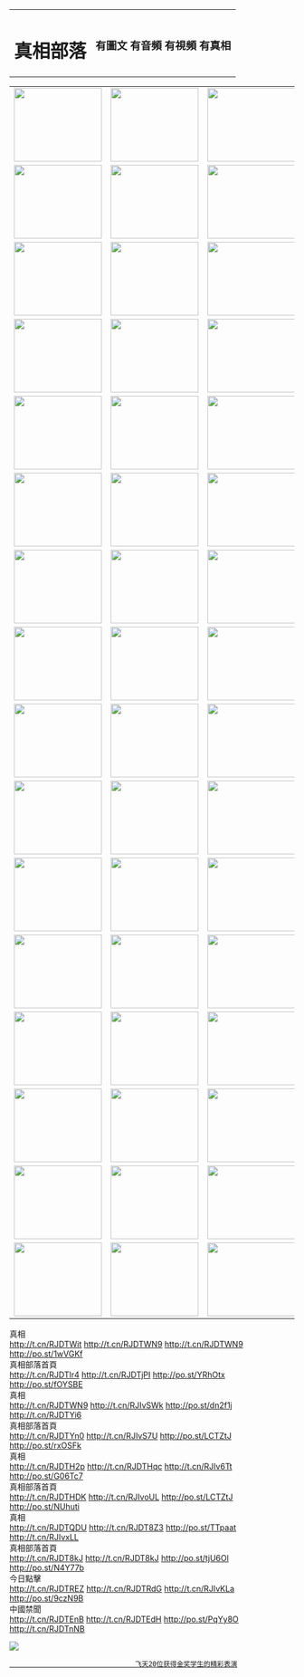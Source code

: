 <table>
<tr>

<td>
	<H1>真相部落</H1>
</td>
<td>
	<H3>有圖文 有音頻 有視頻 有真相</H3>
</td>
</tr>

</table>
<table>
<tr>
	<td><a href="http://361.99ptn.com/xtr/107/"><img  src ="http://361.99ptn.com/pic/2017/02/107.jpg" width="155px" height="130px"></a></td>
	<td><a href="http://361.99ptn.com/xtr/829/"><img src ="http://361.99ptn.com/pic/2017/02/829.jpg" width="155px" height="130px"></a></td>
	<td><a href="http://361.99ptn.com/xtr/69/"><img  src ="http://361.99ptn.com/pic/2017/02/69.jpg" width="155px" height="130px"></a></td>
	<td><a href="http://361.99ptn.com/xtr/99/"><img  src ="http://361.99ptn.com/pic/2017/02/99.jpg" width="155px" height="130px"></a></td>
</tr>
<tr>
	<td><a href="http://361.99ptn.com/xtr/40/"><img  src ="http://361.99ptn.com/pic/2017/02/40.jpg" width="155px" height="130px"></a></td>
	<td><a href="http://361.99ptn.com/xtr/20/"><img  src ="http://361.99ptn.com/pic/2017/02/20.jpg" width="155px" height="130px"></a></td>
	<td><a href="http://361.99ptn.com/xtr/81/"><img  src ="http://361.99ptn.com/pic/2017/02/81.jpg" width="155px" height="130px"></a></td>
	<td><a href="http://361.99ptn.com/xtr/2/"><img  src ="http://361.99ptn.com/pic/2017/02/2.jpg" width="155px" height="130px"></a></td>
</tr>
<tr>
	<td><a href="http://361.99ptn.com/xtr/86/"><img  src ="http://361.99ptn.com/pic/2017/02/86.jpg" width="155px" height="130px"></a></td>
	<td><a href="http://361.99ptn.com/xtr/109/"><img  src ="http://361.99ptn.com/pic/2017/02/109.jpg" width="155px" height="130px"></a></td>
	<td><a href="http://361.99ptn.com/xtr/1378/"><img  src ="http://361.99ptn.com/pic/2017/02/1378.jpg" width="155px" height="130px"></a></td>
	<td><a href="http://361.99ptn.com/xtr/57/"><img  src ="http://361.99ptn.com/pic/2017/02/57.jpg" width="155px" height="130px"></a></td>
</tr>
<tr>
	<td><a href="http://361.99ptn.com/xtr/1219/"><img  src ="http://361.99ptn.com/pic/2017/02/1219.jpg" width="155px" height="130px"></a></td>
	<td><a href="http://361.99ptn.com/xtr/1220/"><img  src ="http://361.99ptn.com/pic/2017/02/1220.jpg" width="155px" height="130px"></a></td>
	<td><a href="http://361.99ptn.com/xtr/1221/"><img  src ="http://361.99ptn.com/pic/2017/02/1221.jpg" width="155px" height="130px"></a></td>
	<td><a href="http://361.99ptn.com/xtr/51/"><img  src ="http://361.99ptn.com/pic/2017/02/51.jpg" width="155px" height="130px"></a></td>
</tr>
<tr>
	<td><a href="http://361.99ptn.com/xtr/1055/"><img  src ="http://361.99ptn.com/pic/2017/02/1055.jpg" width="155px" height="130px"></a></td>
	<td><a href="http://361.99ptn.com/xtr/611/"><img  src ="http://361.99ptn.com/pic/2017/02/611.jpg" width="155px" height="130px"></a></td>
	<td><a href="http://361.99ptn.com/xtr/1121/"><img  src ="http://361.99ptn.com/pic/2017/02/1121.jpg" width="155px" height="130px"></a></td>
	<td><a href="http://361.99ptn.com/xtr/610/"><img  src ="http://361.99ptn.com/pic/2017/02/610.jpg" width="155px" height="130px"></a></td>
</tr>
<tr>
	<td><a href="http://361.99ptn.com/xtr/1128/"><img  src ="http://361.99ptn.com/pic/2017/02/1128.jpg" width="155px" height="130px"></a></td>
	<td><a href="http://361.99ptn.com/xtr/1395/"><img  src ="http://361.99ptn.com/pic/2017/02/1406.jpg" width="155px" height="130px"></a></td>
	<td><a href="http://361.99ptn.com/xtr/1407/"><img  src ="http://361.99ptn.com/pic/2017/02/1407.jpg" width="155px" height="130px"></a></td>
	<td><a href="http://361.99ptn.com/xtr/934/"><img  src ="http://361.99ptn.com/pic/2017/02/934.jpg" width="155px" height="130px"></a></td>
</tr>
<tr>
	<td><a href="http://361.99ptn.com/xtr/641/"><img  src ="http://361.99ptn.com/pic/2017/02/641.jpg" width="155px" height="130px"></a></td>
	<td><a href="http://361.99ptn.com/xtr/949/"><img  src ="http://361.99ptn.com/pic/2017/02/949.jpg" width="155px" height="130px"></a></td>
	<td><a href="http://361.99ptn.com/xtr/112/"><img  src ="http://361.99ptn.com/pic/2017/02/112.jpg" width="155px" height="130px"></a></td>
	<td><a href="http://361.99ptn.com/xtr/812/"><img  src ="http://361.99ptn.com/pic/2017/02/812.jpg" width="155px" height="130px"></a></td>
</tr>
<tr>
	<td><a href="http://361.99ptn.com/xtr/103/"><img  src ="http://361.99ptn.com/pic/2017/02/103.jpg" width="155px" height="130px"></a></td>
	<td><a href="http://361.99ptn.com/xtr/3/"><img  src ="http://361.99ptn.com/pic/2017/02/3.jpg" width="155px" height="130px"></a></td>
	<td><A HREF="http://361.99ptn.com/mp4/zx/2015/11/Lkmtt.mp4" target="_blank" title="蓮開滿天庭"><img  src="http://361.99ptn.com/pic/2015/11/Lkmtt3480_jssor.jpg"  width="155px" height="130px"></A></td>
	<td><A HREF="http://361.99ptn.com/mp4/zx/2015/11/2013513.mp4" target="_blank" title="飛旋的法輪"><img  src="http://361.99ptn.com/pic/2015/11/falun480_jssor.jpg"  width="155px" height="130px"></A></td>
</tr>
<tr>
	<td><A HREF="http://361.99ptn.com/mp4/zx/2015/11/NYParade.mp4" target="_blank" title="2004年4月10日法輪功紐約大遊行"><img  src="http://361.99ptn.com/pic/2015/11/nyparade480_jssor.jpg"  width="155px" height="130px"></A></td>
	<td><A HREF="http://361.99ptn.com/mp4/news617/2015/05/WEB_s28093.mp4" target="_blank" title="2015年世界法輪大法日特別報導"><img  src="http://361.99ptn.com/pic/2015/11/p6752711a666997037_jssor.jpg"  width="155px" height="130px"></A></td>
	<td><A HREF="http://361.99ptn.com/mp4/news829/2015/11/30211_326650.mp4" target="_blank" title="滄州綁架案連審四天 民眾抹淚稱審好人"><img  src="http://361.99ptn.com/pic/2015/11/changzhou2480_jssor.jpg"  width="155px" height="130px"></A></td>
	<td><A HREF="http://361.99ptn.com/mp4/mhph/2015/10/changzhou.mp4" target="_blank" title="滄州真相--獅城血淚"><img  src="http://361.99ptn.com/pic/2015/11/changzhou480_jssor.jpg"  width="155px" height="130px"></A></td>
</tr>
<tr>
	<td><A HREF="http://361.99ptn.com/mp4/mhjd/mhjd_55.mp4" target="_blank" title="正義律師與無罪辯護"><img  src="http://361.99ptn.com/pic/2015/11/wzbh480_jssor.jpg"  width="155px" height="130px"></A></td>
	<td><A HREF="http://361.99ptn.com/mp4/zx/2015/11/layerkcs.mp4" target="_blank" title="中國的良心--高智晟律師"><img  src="http://361.99ptn.com/pic/2015/11/layerkcs2480_jssor.jpg"  width="155px" height="130px"></A></td>
	<td><A HREF="http://361.99ptn.com/mp4/mhph/2015/10/szxl.mp4" target="_blank" title="神州血淚--北京、大慶、廣東、哈爾濱"><img  src="http://361.99ptn.com/pic/2015/11/szxl480_jssor.jpg"  width="155px" height="130px"></A></td>
	<td><A HREF="http://361.99ptn.com/mp4/zx/2015/11/TangShanFFXS.mp4" target="_blank" title="真相紀錄片：鳳凰新生"><img  src="http://361.99ptn.com/pic/2015/11/fhxs2480_jssor.jpg"  width="155px" height="130px"></A></td>
</tr>
<tr>
	<td><A HREF="http://361.99ptn.com/mp4/zx/2015/11/jidong.mp4" target="_blank" title="冀東監獄的罪惡"><img  src="http://361.99ptn.com/pic/2015/11/jidong480_jssor.jpg"  width="155px" height="130px"></A></td>
	<td><A HREF="http://361.99ptn.com/mp4/mhph/2015/10/tangshan.mp4" target="_blank" title="鳳凰血淚"><img  src="http://361.99ptn.com/pic/2015/11/tangshan480_jssor.jpg"  width="155px" height="130px"></A>
					</div></td>
	<td>	<A HREF="http://361.99ptn.com/mp4/mhph/2015/10/zfxtzxl.mp4" target="_blank" title="政法系統罪行錄--唐山篇"><img  src="http://361.99ptn.com/pic/2015/11/zfxtzxl480_jssor.jpg"  width="155px" height="130px"></A></td>
	<td><A HREF="http://361.99ptn.com/mp4/mhph/2015/10/QDBG.mp4" target="_blank" title="青島悲歌"><img  src="http://361.99ptn.com/pic/2015/10/qdbg2480_jssor.jpg"  width="155px" height="130px"></A></td>
</tr>
<tr>
	<td><A HREF="http://361.99ptn.com/mp4/mhph/2015/10/huludao.mp4" target="_blank" title="葫蘆島永恆的見證"><img  src="http://361.99ptn.com/pic/2015/10/huludao480_jssor.jpg"  width="155px" height="130px"></A></td>
	<td><A HREF="http://361.99ptn.com/mp4/mhph/2015/10/qbzx.mp4" target="_blank" title="湖畔泉邊聽真相-濟南泉城的傳奇"><img  src="http://361.99ptn.com/pic/2015/10/hupan480_jssor.jpg"  width="155px" height="130px"></A></td>
	<td><A HREF="http://361.99ptn.com/mp4/mhph/2015/10/baoding_dvd_v2.mp4" target="_blank" title="燕趙悲歌"><img  src="http://361.99ptn.com/pic/2015/10/yzbg480_jssor.jpg"  width="155px" height="130px"></A></td>
	<td><A HREF="http://361.99ptn.com/mp4/zx/2015/11/meihuashi_complete_ED2.0.mp4" target="_blank" title="梅花詩完整版"><img  src="http://361.99ptn.com/pic/2015/11/mhs480_jssor.jpg"  width="155px" height="130px"></A></td>
</tr>
<tr>
	<td><A HREF="http://361.99ptn.com/mp4/zx/2015/11/fengbei512k.mp4" target="_blank" title="豐碑"><img  src="http://361.99ptn.com/pic/2015/11/fongbei480_jssor.jpg"  width="155px" height="130px"></A></td>
	<td><A HREF="http://361.99ptn.com/mp4/zx/2015/11/fytdxComplete.mp4" target="_blank" title="風雨天地行全集"><img  src="http://361.99ptn.com/pic/2015/11/fytdxWhite480_jssor.jpg"  width="155px" height="130px"></A></td>
	<td><A HREF="http://361.99ptn.com/mp4/zx/2015/11/JianZheng.mp4" target="_blank" title="見證"><img  src="http://361.99ptn.com/pic/2015/11/witness480_jssor.jpg"  width="155px" height="130px"></A></td>
	<td><A HREF="http://361.99ptn.com/mp4/mhph/2015/10/hcym.mp4" target="_blank" title="紅朝陰謀"><img  src="http://361.99ptn.com/pic/2015/10/hcym480_jssor.jpg"  width="155px" height="130px"></A></td>
</tr>
<tr>
	<td><A HREF="http://361.99ptn.com/mp4/zx/2015/11/zfzxPalV3.mp4" target="_blank" title="是自焚還是騙局"><img  src="http://361.99ptn.com/pic/2015/11/zfzx4805_jssor.jpg"  width="155px" height="130px"></A></td>
	<td><A HREF="http://361.99ptn.com/mp4/zx/2015/11/lsdspMsyTd.mp4" target="_blank" title="歷史的審判"><img  src="http://361.99ptn.com/pic/2015/11/lsdsp480_jssor.jpg"  width="155px" height="130px"></A></td>
	<td><A HREF="http://361.99ptn.com/mp4/news886/2015/11/concat886.mp4" target="_blank" title="一周全球控告江澤民"><img  src="http://361.99ptn.com/pic/2015/11/news886480_jssor.jpg"  width="155px" height="130px"></A></td>
	<td><A HREF="http://361.99ptn.com/mp4/news1378/2014/08/CQSD_s0_e4_v2_i0-CQSD_4-video.mp4" target="_blank" title="歐洲的抉擇"><img  src="http://361.99ptn.com/pic/2015/11/p5143421a564166643-ss_jssor.jpg"  width="155px" height="130px"></A></td>
</tr>
<tr>
	<td><A HREF="http://361.99ptn.com/mp4/zx/2015/11/hk20150720parade.mp4" target="_blank" title="港法輪功反迫害大遊行 大陸遊客震撼"><img  src="http://361.99ptn.com/pic/2015/11/281098-ss_jssor.jpg"  width="155px" height="130px"></A></td>
	<td><A HREF="http://361.99ptn.com/mp4/zx/2015/11/20150720hkParade512k.mp4" target="_blank" title="香港法輪功720遊行聲援訴江潮"><img  src="http://361.99ptn.com/pic/2015/11/2015720parade480_jssor.jpg"  width="155px" height="130px"></A></td>
	<td><A HREF="http://361.99ptn.com/mp4/zx/2015/11/hktdc512.mp4" target="_blank" title="香港退黨潮"><img  src="http://361.99ptn.com/pic/2015/11/hktdc480_jssor.jpg"  width="155px" height="130px"></A></td>
	<td><A HREF="http://361.99ptn.com/mp4/news413/2015/11/concat413.mp4" target="_blank" title="本月退黨精選"><img  src="http://361.99ptn.com/pic/2015/11/tuidang480_jssor.jpg"  width="155px" height="130px"></A></td>
</tr>
<tr>
	<td><A HREF="http://361.99ptn.com/mp4/news823/2015/11/TSZG_British_1_QA_A_TSZG-61-1_XinHaoNianZuoZh_P617180.mp4" target="_blank" title="辛灝年：紀念《九評共產黨》發表十週年演講"><img  src="http://361.99ptn.com/pic/2015/11/xhn9p10480_jssor.jpg"  width="155px" height="130px"></A></td>
	<td><A HREF="http://361.99ptn.com/mp4/news57/2015/11/JPGCD8.mp4" target="_blank" title="【九評之八】評中國共產黨的邪教本質"><img  src="http://361.99ptn.com/pic/2015/11/9pkcd8p480_jssor.jpg"  width="155px" height="130px"></A></td>
	<td><A HREF="http://361.99ptn.com/mp4/other/kao.Chih.Sheng_story.mp4"  target="_blank" title="超越恐懼:高智晟的故事"				style="font-size:20px;"><img src="http://361.99ptn.com/pic/2016/12/GZS201408070902.jpg"  width="155px" height="130px">
						</A></td>
	<td><A HREF="http://361.99ptn.com/mp4/zx/2016/11/oh10yearsInv.mp4"  target="_blank" title="紀錄片《活摘 十年調查》完整版" style="font-size:20px;"><img src="http://361.99ptn.com/pic/2016/11/10yearsOHinv.jpg"  width="155px" height="130px">
						</A></td>
</tr>
</table>




<div class="linkbox"><div class="title">真相<div id="url">  <a href="http://t.cn/RJDTWit" target=_blank>http://t.cn/RJDTWit</a>    <a href="http://t.cn/RJDTWN9" target=_blank>http://t.cn/RJDTWN9</a>    <a href="http://t.cn/RJDTWN9" target=_blank>http://t.cn/RJDTWN9</a>    <a href="http://po.st/1wVGKf" target=_blank>http://po.st/1wVGKf</a>  </div></div><div class="title">真相部落首頁<div id="url">  <a href="http://t.cn/RJDTlr4" target=_blank>http://t.cn/RJDTlr4</a>    <a href="http://t.cn/RJDTjPI" target=_blank>http://t.cn/RJDTjPI</a>    <a href="http://po.st/YRhOtx" target=_blank>http://po.st/YRhOtx</a>    <a href="http://po.st/fOYSBE" target=_blank>http://po.st/fOYSBE</a>  </div></div><div class="title">真相<div id="url">  <a href="http://t.cn/RJDTWN9" target=_blank>http://t.cn/RJDTWN9</a>    <a href="http://t.cn/RJIvSWk" target=_blank>http://t.cn/RJIvSWk</a>    <a href="http://po.st/dn2f1j" target=_blank>http://po.st/dn2f1j</a>    <a href="http://t.cn/RJDTYi6" target=_blank>http://t.cn/RJDTYi6</a>  </div></div><div class="title">真相部落首頁<div id="url">  <a href="http://t.cn/RJDTYn0" target=_blank>http://t.cn/RJDTYn0</a>    <a href="http://t.cn/RJIvS7U" target=_blank>http://t.cn/RJIvS7U</a>    <a href="http://po.st/LCTZtJ" target=_blank>http://po.st/LCTZtJ</a>    <a href="http://po.st/rxOSFk" target=_blank>http://po.st/rxOSFk</a>  </div></div><div class="title">真相<div id="url">  <a href="http://t.cn/RJDTH2p" target=_blank>http://t.cn/RJDTH2p</a>    <a href="http://t.cn/RJDTHqc" target=_blank>http://t.cn/RJDTHqc</a>    <a href="http://t.cn/RJIv6Tt" target=_blank>http://t.cn/RJIv6Tt</a>    <a href="http://po.st/G06Tc7" target=_blank>http://po.st/G06Tc7</a>  </div></div><div class="title">真相部落首頁<div id="url">  <a href="http://t.cn/RJDTHDK" target=_blank>http://t.cn/RJDTHDK</a>    <a href="http://t.cn/RJIvoUL" target=_blank>http://t.cn/RJIvoUL</a>    <a href="http://po.st/LCTZtJ" target=_blank>http://po.st/LCTZtJ</a>    <a href="http://po.st/NUhuti" target=_blank>http://po.st/NUhuti</a>  </div></div><div class="title">真相<div id="url">  <a href="http://t.cn/RJDTQDU" target=_blank>http://t.cn/RJDTQDU</a>    <a href="http://t.cn/RJDT8Z3" target=_blank>http://t.cn/RJDT8Z3</a>    <a href="http://po.st/TTpaat" target=_blank>http://po.st/TTpaat</a>    <a href="http://t.cn/RJIvxLL" target=_blank>http://t.cn/RJIvxLL</a>  </div></div><div class="title">真相部落首頁<div id="url">  <a href="http://t.cn/RJDT8kJ" target=_blank>http://t.cn/RJDT8kJ</a>    <a href="http://t.cn/RJDT8kJ" target=_blank>http://t.cn/RJDT8kJ</a>    <a href="http://po.st/tjU6Ol" target=_blank>http://po.st/tjU6Ol</a>    <a href="http://po.st/N4Y77b" target=_blank>http://po.st/N4Y77b</a>  </div></div><div class="title">今日點擊<div id="url">  <a href="http://t.cn/RJDTREZ" target=_blank>http://t.cn/RJDTREZ</a>    <a href="http://t.cn/RJDTRdG" target=_blank>http://t.cn/RJDTRdG</a>    <a href="http://t.cn/RJIvKLa" target=_blank>http://t.cn/RJIvKLa</a>    <a href="http://po.st/9czN9B" target=_blank>http://po.st/9czN9B</a>  </div></div><div class="title">中國禁聞<div id="url">  <a href="http://t.cn/RJDTEnB" target=_blank>http://t.cn/RJDTEnB</a>    <a href="http://t.cn/RJDTEdH" target=_blank>http://t.cn/RJDTEdH</a>    <a href="http://po.st/PqYy8O" target=_blank>http://po.st/PqYy8O</a>    <a href="http://t.cn/RJDTnNB" target=_blank>http://t.cn/RJDTnNB</a>  </div></div></div>

<a href="http://351.geekcommandos.com/zx/" target="_blank"><img src="http://351.geekcommandos.com/pic/2016/11/p7829911a215010452.jpg">

                                   飞天20位获得金奖学生的精彩表演
</a>
